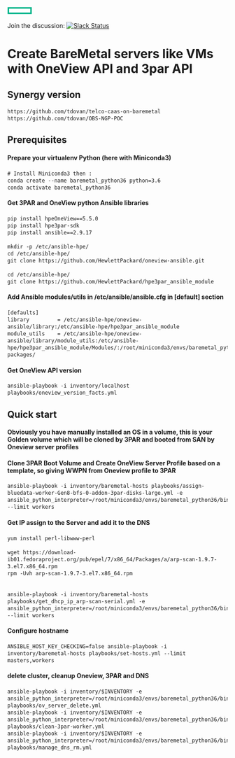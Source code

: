 ![HPE Logo](https://github.com/hpe-design/logos/blob/master/HPE%20Element%20-%20PNG/hpe-element-color.png?raw=true)

Join the discussion: [![Slack Status](https://dashif-slack.azurewebsites.net/badge.svg)](https://hpe-incubationgroup.slack.com)

Create BareMetal servers like VMs with  OneView API and 3par API
================================================================


Synergy version
---------------

    https://github.com/tdovan/telco-caas-on-baremetal
    https://github.com/tdovan/OBS-NGP-POC


Prerequisites
-------------

#### Prepare your virtualenv Python (here with Miniconda3)

    # Install Miniconda3 then :
    conda create --name baremetal_python36 python=3.6
    conda activate baremetal_python36
    
#### Get 3PAR and OneView python Ansible libraries
    pip install hpeOneView==5.5.0
    pip install hpe3par-sdk
    pip install ansible==2.9.17

    mkdir -p /etc/ansible-hpe/
    cd /etc/ansible-hpe/
    git clone https://github.com/HewlettPackard/oneview-ansible.git

    cd /etc/ansible-hpe/
    git clone https://github.com/HewlettPackard/hpe3par_ansible_module

#### Add Ansible modules/utils in  /etc/ansible/ansible.cfg  in [default] section
    [defaults]
    library         = /etc/ansible-hpe/oneview-ansible/library:/etc/ansible-hpe/hpe3par_ansible_module
    module_utils    = /etc/ansible-hpe/oneview-ansible/library/module_utils:/etc/ansible-hpe/hpe3par_ansible_module/Modules/:/root/miniconda3/envs/baremetal_python36/lib/python3.6/site-packages/


#### Get OneView API version

    ansible-playbook -i inventory/localhost playbooks/oneview_version_facts.yml


Quick start 
-------------

#### Obviously you have manually installed an OS in a volume, this is your Golden volume which will be cloned by 3PAR and booted from SAN by Oneview server profiles
#### Clone 3PAR Boot Volume and Create OneView Server Profile based on a template, so giving WWPN from Oneview profile to 3PAR 
    ansible-playbook -i inventory/baremetal-hosts playbooks/assign-bluedata-worker-Gen8-bfs-0-addon-3par-disks-large.yml -e ansible_python_interpreter=/root/miniconda3/envs/baremetal_python36/bin/python  --limit workers 


#### Get IP assign to the Server and add it to the DNS
    yum install perl-libwww-perl

    wget https://download-ib01.fedoraproject.org/pub/epel/7/x86_64/Packages/a/arp-scan-1.9.7-3.el7.x86_64.rpm
    rpm -Uvh arp-scan-1.9.7-3.el7.x86_64.rpm


    ansible-playbook -i inventory/baremetal-hosts playbooks/get_dhcp_ip_arp-scan-serial.yml -e ansible_python_interpreter=/root/miniconda3/envs/baremetal_python36/bin/python --limit workers 


#### Configure hostname
    ANSIBLE_HOST_KEY_CHECKING=false ansible-playbook -i inventory/baremetal-hosts playbooks/set-hosts.yml --limit masters,workers



#### delete cluster, cleanup Oneview, 3PAR and DNS
    ansible-playbook -i inventory/$INVENTORY -e ansible_python_interpreter=/root/miniconda3/envs/baremetal_python36/bin/python playbooks/ov_server_delete.yml
    ansible-playbook -i inventory/$INVENTORY -e ansible_python_interpreter=/root/miniconda3/envs/baremetal_python36/bin/python playbooks/clean-3par-worker.yml
    ansible-playbook -i inventory/$INVENTORY -e ansible_python_interpreter=/root/miniconda3/envs/baremetal_python36/bin/python playbooks/manage_dns_rm.yml









